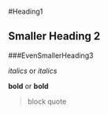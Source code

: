#Heading1

## Smaller Heading 2

###EvenSmallerHeading3

*italics* or _italics_

**bold** or __bold__

> block quote

